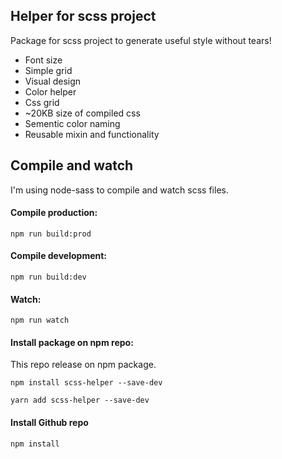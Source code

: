 ## Helper for scss project

Package for scss project to generate useful style without tears!

- Font size
- Simple grid
- Visual design
- Color helper
- Css grid
- ~20KB size of compiled css
- Sementic color naming
- Reusable mixin and functionality

## Compile and watch

I'm using node-sass to compile and watch scss files.

#### Compile production:

`npm run build:prod`

#### Compile development:

`npm run build:dev`

#### Watch:

`npm run watch`

#### Install package on npm repo:

This repo release on npm package.

`npm install scss-helper --save-dev`

`yarn add scss-helper --save-dev`

#### Install Github repo

`npm install`
